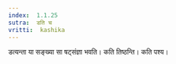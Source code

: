 ```yaml
---
index:  1.1.25
sutra:  डति च
vritti:  kashika 
---
```


डत्यन्ता या सङ्ख्या सा षट्संज्ञा भवति। कति तिष्ठन्ति। कति पश्य।

